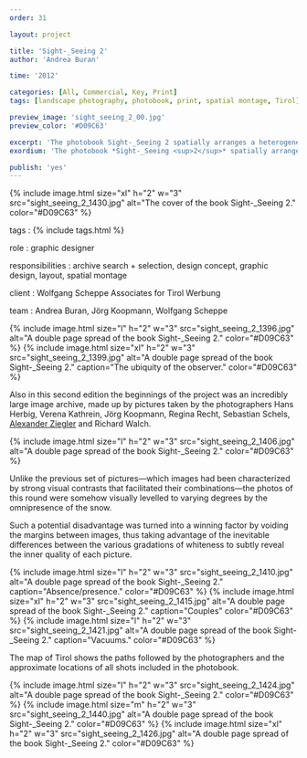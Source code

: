 ```yaml
---
order: 31

layout: project

title: 'Sight-_Seeing 2'
author: 'Andrea Buran'

time: '2012'

categories: [All, Commercial, Key, Print]
tags: [landscape photography, photobook, print, spatial montage, Tirol]

preview_image: 'sight_seeing_2_00.jpg'
preview_color: '#D09C63'

excerpt: 'The photobook Sight-_Seeing 2 spatially arranges a heterogeneous set of collectively taken pictures of Tyrolean winter landscapes—halfway between tourism’s advertising images and contemporary photos.'
exordium: 'The photobook *Sight-_Seeing <sup>2</sup>* spatially arranges a heterogeneous set of collectively taken pictures of Tyrolean winter landscapes—halfway between tourism’s advertising images and contemporary photos.'

publish: 'yes'
---
```


<div class="figures">
    {% include image.html 
        size="xl" 
        h="2" w="3" 
        src="sight_seeing_2_1430.jpg" 
        alt="The cover of the book Sight-_Seeing 2." 
        color="#D09C63" 
    %}
</div>

tags
: {% include tags.html %}

role
: graphic designer

responsibilities
: archive search + selection, design concept, graphic design, layout, spatial montage

client
: Wolfgang Scheppe Associates for Tirol Werbung

team
: Andrea Buran, Jörg Koopmann, Wolfgang Scheppe

<div class="figures">
    {% include image.html 
        size="l" 
        h="2" w="3" 
        src="sight_seeing_2_1396.jpg" 
        alt="A double page spread of the book Sight-_Seeing 2." 
        color="#D09C63" 
    %}
    {% include image.html 
        size="xl" 
        h="2" w="3" 
        src="sight_seeing_2_1399.jpg" 
        alt="A double page spread of the book Sight-_Seeing 2." 
        caption="The ubiquity of the observer." 
        color="#D09C63" 
    %}
</div>

Also in this second edition the beginnings of the project was an incredibly large image archive, made up by pictures taken by the photographers Hans Herbig, Verena Kathrein, Jörg Koopmann, Regina Recht, Sebastian Schels, [Alexander Ziegler](http://alexanderziegler.com/ "Alexander Ziegler’s website") and Richard Walch.

<div class="figures">
    {% include image.html 
        size="l" 
        h="2" w="3" 
        src="sight_seeing_2_1406.jpg" 
        alt="A double page spread of the book Sight-_Seeing 2." 
        color="#D09C63" 
    %}
</div>

Unlike the previous set of pictures—which images had been characterized by strong visual contrasts that facilitated their combinations—the photos of this round were somehow visually levelled to varying degrees by the omnipresence of the snow.

Such a potential disadvantage was turned into a winning factor by voiding the margins between images, thus taking advantage of the inevitable differences between the various gradations of whiteness to subtly reveal the inner quality of each picture.

<div class="figures">
    {% include image.html 
        size="l" 
        h="2" w="3" 
        src="sight_seeing_2_1410.jpg" 
        alt="A double page spread of the book Sight-_Seeing 2." 
        caption="Absence/presence." 
        color="#D09C63" 
    %}
    {% include image.html 
        size="xl" 
        h="2" w="3" 
        src="sight_seeing_2_1415.jpg" 
        alt="A double page spread of the book Sight-_Seeing 2." 
        caption="Couples" 
        color="#D09C63" 
    %}
    {% include image.html 
        size="l" 
        h="2" w="3" 
        src="sight_seeing_2_1421.jpg" 
        alt="A double page spread of the book Sight-_Seeing 2." 
        caption="Vacuums." 
        color="#D09C63" 
    %}
</div>

The map of Tirol shows the paths followed by the photographers and the approximate locations of all shots included in the photobook.

<div class="figures">
    {% include image.html 
        size="l" 
        h="2" w="3" 
        src="sight_seeing_2_1424.jpg" 
        alt="A double page spread of the book Sight-_Seeing 2." 
        color="#D09C63" 
    %}
    {% include image.html 
        size="m" 
        h="2" w="3" 
        src="sight_seeing_2_1440.jpg" 
        alt="A double page spread of the book Sight-_Seeing 2." 
        color="#D09C63" 
    %}
    {% include image.html 
        size="xl" 
        h="2" w="3" 
        src="sight_seeing_2_1426.jpg" 
        alt="A double page spread of the book Sight-_Seeing 2." 
        color="#D09C63" 
    %}
</div>